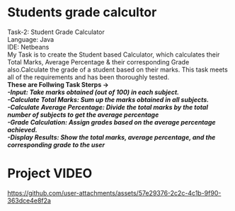# Students grade calcultor


Task-2: Student Grade Calculator
<br/>
Language: Java
<br/>
IDE: Netbeans
<br/>
My Task is to create the Student based Calculator, which calculates their Total Marks, Average Percentage & their corresponding Grade also.Calculate the grade of a student based on their marks. This task meets all of the requirements and has been thoroughly tested.
<br/>
**These are Follwing Task Sterps ->**
<br/>
 ***-Input: Take marks obtained (out of 100) in each subject.***
 <br/>
***-Calculate Total Marks: Sum up the marks obtained in all subjects.***
<br/>
 ***-Calculate Average Percentage: Divide the total marks by the total number of subjects to get the
 average percentage***
 <br/>
 ***-Grade Calculation: Assign grades based on the average percentage achieved.***
 <br/>
 ***-Display Results: Show the total marks, average percentage, and the corresponding grade to the user***
<br/>

# Project VIDEO
https://github.com/user-attachments/assets/57e29376-2c2c-4c1b-9f90-363dce4e8f2a
